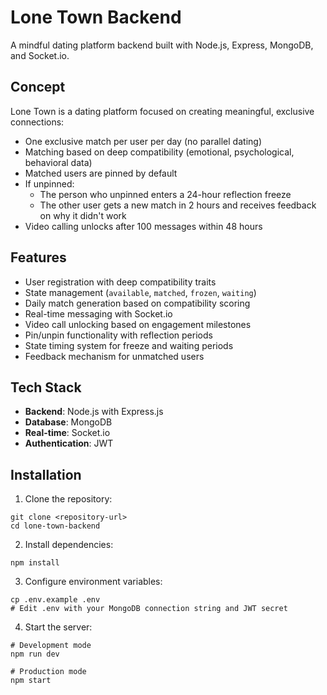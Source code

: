 # Lone Town Backend

A mindful dating platform backend built with Node.js, Express, MongoDB, and Socket.io.

## Concept

Lone Town is a dating platform focused on creating meaningful, exclusive connections:

- One exclusive match per user per day (no parallel dating)
- Matching based on deep compatibility (emotional, psychological, behavioral data)
- Matched users are pinned by default
- If unpinned:
   - The person who unpinned enters a 24-hour reflection freeze
   - The other user gets a new match in 2 hours and receives feedback on why it didn't work
- Video calling unlocks after 100 messages within 48 hours

## Features

- User registration with deep compatibility traits
- State management (`available`, `matched`, `frozen`, `waiting`)
- Daily match generation based on compatibility scoring
- Real-time messaging with Socket.io
- Video call unlocking based on engagement milestones
- Pin/unpin functionality with reflection periods
- State timing system for freeze and waiting periods
- Feedback mechanism for unmatched users

## Tech Stack

- **Backend**: Node.js with Express.js
- **Database**: MongoDB
- **Real-time**: Socket.io
- **Authentication**: JWT

## Installation

1. Clone the repository:
```
git clone <repository-url>
cd lone-town-backend
```

2. Install dependencies:
```
npm install
```

3. Configure environment variables:
```
cp .env.example .env
# Edit .env with your MongoDB connection string and JWT secret
```

4. Start the server:
```
# Development mode
npm run dev

# Production mode
npm start
```